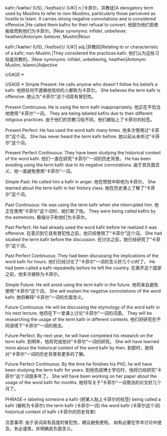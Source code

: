 kafir:/ˈkæfər/ (US), /ˈkeɪfɪə(r)/ (UK)| n.|卡菲尔，异教徒|A derogatory term used by Muslims to refer to non-Muslims, particularly those perceived as hostile to Islam.  It carries strong negative connotations and is considered offensive.|He called them kafirs for their refusal to convert. 他因为他们拒绝皈依而称他们为卡菲尔。|Near synonyms: infidel, unbeliever, heathen|Antonym: believer, Muslim|Noun

kafir:/ˈkæfər/ (US), /ˈkeɪfɪə(r)/ (UK)| adj.|异教的|Relating to or characteristic of a kafir; non-Muslim.|They considered the practices kafir. 他们认为这些习俗是异教的。|Near synonyms: infidel, unbelieving, heathen|Antonym: Muslim, Islamic|Adjective



USAGE->

USAGE->
Simple Present:
He calls anyone who doesn't follow his beliefs a kafir. 他把任何不遵循他信仰的人都称为卡菲尔。
She believes the term kafir is offensive. 她认为“卡菲尔”这个词具有冒犯性。

Present Continuous:
He is using the term kafir inappropriately. 他正在不恰当地使用“卡菲尔”一词。
They are being labeled kafirs due to their different religious practices. 由于他们的宗教习俗不同，他们被贴上了卡菲尔的标签。

Present Perfect:
He has used the word kafir many times. 他多次使用过“卡菲尔”这个词。
She has never heard the term kafir before. 她以前从未听过“卡菲尔”这个词。

Present Perfect Continuous:
They have been studying the historical context of the word kafir. 他们一直在研究“卡菲尔”一词的历史背景。
He has been avoiding using the term kafir due to its negative connotations. 由于其负面含义，他一直避免使用“卡菲尔”一词。

Simple Past:
He called him a kafir in anger. 他在愤怒中称他为卡菲尔。
She learned about the term kafir in her history class. 她在历史课上了解了“卡菲尔”这个词。

Past Continuous:
He was using the term kafir when she interrupted him. 他正在使用“卡菲尔”这个词时，她打断了他。
They were being called kafirs by the extremists. 极端分子称他们为卡菲尔。

Past Perfect:
He had already used the word kafir before he realized it was offensive. 在意识到它具有冒犯性之前，他已经使用了“卡菲尔”这个词。
She had studied the term kafir before the discussion. 在讨论之前，她已经研究了“卡菲尔”这个词。

Past Perfect Continuous:
They had been discussing the implications of the word kafir for hours. 他们已经讨论了“卡菲尔”一词的含义好几个小时了。
He had been called a kafir repeatedly before he left the country. 在离开这个国家之前，他多次被称为卡菲尔。

Simple Future:
He will avoid using the term kafir in the future. 他将来会避免使用“卡菲尔”这个词。
She will explain the negative connotations of the word kafir. 她将解释“卡菲尔”一词的负面含义。


Future Continuous:
He will be discussing the etymology of the word kafir in his next lecture. 他将在下一堂课上讨论“卡菲尔”一词的词源。
They will be researching the usage of the term kafir in different contexts. 他们将研究在不同语境下“卡菲尔”一词的用法。


Future Perfect:
By next year, he will have completed his research on the term kafir. 到明年，他将完成他对“卡菲尔”一词的研究。
She will have learned more about the historical context of the word kafir by then. 到那时，她将对“卡菲尔”一词的历史背景有更多的了解。


Future Perfect Continuous:
By the time he finishes his PhD, he will have been studying the term kafir for years. 到他完成博士学位时，他将已经研究“卡菲尔”这个词很多年了。
She will have been working on her paper about the usage of the word kafir for months. 她将写关于“卡菲尔”一词用法的论文好几个月了。


PHRASE->
labeling someone a kafir (把某人贴上卡菲尔的标签)
being called a kafir (被称为卡菲尔)
the term kafir (卡菲尔一词)
the word kafir (卡菲尔这个词)
historical context of kafir (卡菲尔的历史背景)


注意事项:  由于该词具有高度的冒犯性，建议避免使用。  如有必要在学术讨论中提及，务必谨慎，并明确其负面含义。
